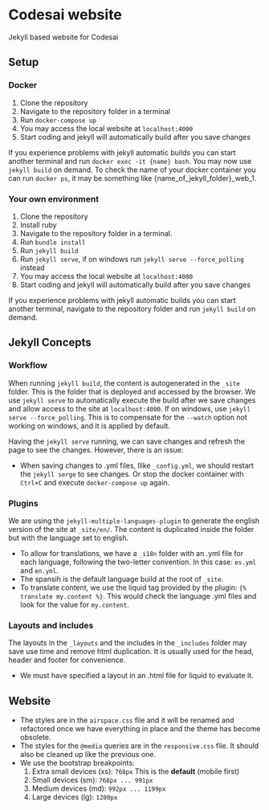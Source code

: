 # Codesai website

Jekyll based website for Codesai


## Setup

### Docker

1. Clone the repository
2. Navigate to the repository folder in a terminal
3. Run `docker-compose up`
4. You may access the local website at `localhost:4000`
5. Start coding and jekyll will automatically build after you save changes

If you experience problems with jekyll automatic builds you can start another terminal and run `docker exec -it {name} bash`. You may now use `jekyll build` on demand.
To check the name of your docker container you can run `docker ps`, it may be something like {name_of_jekyll_folder}_web_1.

### Your own environment

1. Clone the repository
2. Install ruby
3. Navigate to the repository folder in a terminal.
4. Run `bundle install`
5. Run `jekyll build`
6. Run `jekyll serve`, if on windows run `jekyll serve --force_polling` instead
7. You may access the local website at `localhost:4000`
8. Start coding and jekyll will automatically build after you save changes

If you experience problems with jekyll automatic builds you can start another terminal, navigate to the repository folder and run `jekyll build` on demand.


## Jekyll Concepts

### Workflow

When running `jekyll build`, the content is autogenerated in the `_site` folder. This is the folder that is deployed and accessed by the browser.
We use `jekyll serve` to automatically execute the build after we save changes and allow access to the site at `localhost:4000`. If on windows, use `jekyll serve --force_polling`. This is to compensate for the `--watch` option not working on windows, and it is applied by default.

Having the `jekyll serve` running, we can save changes and refresh the page to see the changes. However, there is an issue:

- When saving changes to .yml files, llike `_config.yml`, we should restart the `jekyll serge` to see changes. Or stop the docker container with `Ctrl+C` and execute `docker-compose up` again.

### Plugins

We are using the `jekyll-multiple-languages-plugin` to generate the english version of the site at `_site/en/`. The content is duplicated inside the folder but with the language set to english.

- To allow for translations, we have a `_i18n` folder with an .yml file for each language, following the two-letter convention. In this case: `es.yml` and `en.yml`.
- The spansih is the default language build at the root of `_site`.
- To translate content, we use the liquid tag provided by the plugin: `{% translate my.content %}`. This would check the language .yml files and look for the value for `my.content`.

### Layouts and includes

The layouts in the `_layouts` and the includes in the `_includes` folder may save use time and remove html duplication. It is usually used for the head, header and footer for convenience.

- We must have specified a layout in an .html file for liquid to evaluate it.


## Website

- The styles are in the `airspace.css` file and it will be renamed and refactored once we have everything in place and the theme has become obsolete.
- The styles for the `@media` queries are in the `responsive.css` file. It should also be cleaned up like the previous one.
- We use the bootstrap breakpoints:
    1. Extra small devices (xs): `768px` This is the **default** (mobile first)
    2. Small devices (sm): `768px ... 991px`
    3. Medium devices (md): `992px ... 1199px`
    4. Large devices (lg): `1200px`